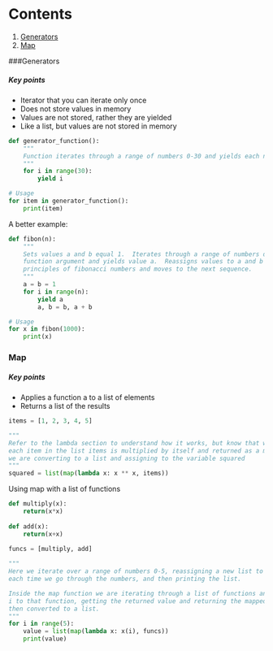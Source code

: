 # Contents
1. [Generators](#generators)
2. [Map](#map)

###Generators

##### Key points
- Iterator that you can iterate only once
- Does not store values in memory
- Values are not stored, rather they are yielded
- Like a list, but values are not stored in memory

```python
def generator_function():
    """
    Function iterates through a range of numbers 0-30 and yields each number individually
    """
    for i in range(30):
        yield i

# Usage
for item in generator_function():
    print(item)
```

A better example:

```python
def fibon(n):
    """
    Sets values a and b equal 1.  Iterates through a range of numbers determined by the 
    function argument and yields value a.  Reassigns values to a and b based on the 
    principles of fibonacci numbers and moves to the next sequence.
    """
    a = b = 1
    for i in range(n):
        yield a
        a, b = b, a + b

# Usage
for x in fibon(1000):
    print(x)
```

### Map

##### Key points
- Applies a function a to a list of elements
- Returns a list of the results

```python
items = [1, 2, 3, 4, 5]

"""
Refer to the lambda section to understand how it works, but know that we are saying that
each item in the list items is multiplied by itself and returned as a map object that
we are converting to a list and assigning to the variable squared
"""
squared = list(map(lambda x: x ** x, items))
```

Using map with a list of functions

```python
def multiply(x):
    return(x*x)
    
def add(x):
    return(x+x)
    
funcs = [multiply, add]

"""
Here we iterate over a range of numbers 0-5, reassigning a new list to the variable value 
each time we go through the numbers, and then printing the list.

Inside the map function we are iterating through a list of functions and send the value
i to that function, getting the returned value and returning the mapped object which is
then converted to a list.
"""
for i in range(5):
    value = list(map(lambda x: x(i), funcs))
    print(value)
```
